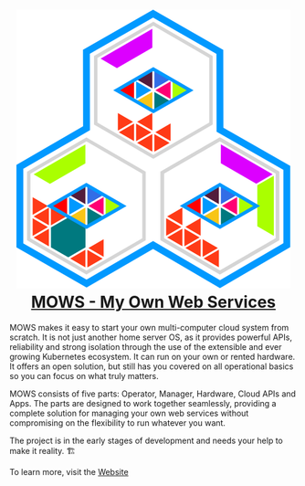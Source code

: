 <div align="center">
<h1>
<a href="https://mows.cloud">
<div>
<img src="./website/public/assets/logos/mows_logo.svg"/>
</div>
MOWS - My Own Web Services 
</a>
</h1>

</div>

MOWS makes it easy to start your own multi-computer cloud system from scratch. It is not just another home server OS, as it provides powerful APIs, reliability and strong isolation through the use of the extensible and ever growing Kubernetes ecosystem. It can run on your own or rented hardware. It offers an open solution, but still has you covered on all operational basics so you can focus on what truly matters.

MOWS consists of five parts: Operator, Manager, Hardware, Cloud APIs and Apps.
The parts are designed to work together seamlessly, providing a complete
solution for managing your own web services without compromising on the
flexibility to run whatever you want.

The project is in the early stages of development and needs your help to make it reality. 🏗️

To learn more, visit the [Website](https://mows.cloud)
